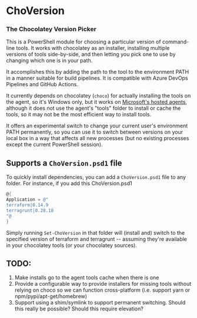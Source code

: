 # ChoVersion
### The Chocolatey Version Picker

This is a PowerShell module for choosing a particular version of command-line tools. It works with chocolatey as an installer, installing multiple versions of tools side-by-side, and then letting you pick one to use by changing which one is in your path.

It accomplishes this by adding the path to the tool to the environment PATH in a manner suitable for build pipelines. It is compatible with Azure DevOps Pipelines and GitHub Actions.

It currently depends on chocolatey (`choco`) for actually installing the tools on the agent, so it's Windows only, but it works on [Microsoft's hosted agents](https://github.com/actions/virtual-environments/blob/main/images/win/Windows2019-Readme.md), although it does not use the agent's "tools" folder to install or cache the tools, so it may not be the most efficient way to install tools.

It offers an experimental switch to change your current user's environment PATH permanently, so you can use it to switch between versions on your local box in a way that affects all new processes (but no existing processes except the current PowerShell session).

## Supports a `ChoVersion.psd1` file

To quickly install dependencies, you can add a `ChoVersion.psd1` file to any folder. For instance, if you add this ChoVersion.psd1
```PowerShell
@{
Application = @"
terraform|0.14.9
terragrunt|0.28.18
"@
}
```

Simply running `Set-ChoVersion` in that folder will (install and) switch to the specified version of terraform and terragrunt -- assuming they're available in your chocolatey tools (or your chocolatey sources).

## TODO:

1. Make installs go to the agent tools cache when there is one
2. Provide a configurable way to provide installers for missing tools without relying on choco so we can function cross-platform (i.e. support yarn or npm/pypi/apt-get/homebrew)
3. Support using a shim/symlink to support permanent switching. Should this really be possible? Should this require elevation?